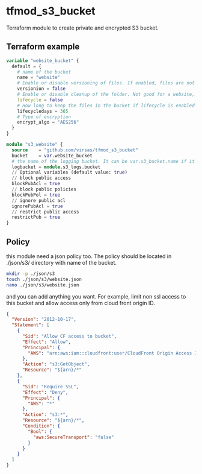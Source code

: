# tfmod_s3_bucket

Terraform module to create private and encrypted S3 bucket.

## Terraform example

``` terraform
variable "website_bucket" {
  default = {
    # name of the bucket
    name = "website"
    # Enable or disable versioning of files. If enabled, files are not deleted or updated. Instead, just replaced, and old ones are flagged as older versions.
    versionion = false
    # Enable or disable cleanup of the folder. Not good for a website, but good for the logs bucket.
    lifecycle = false
    # How long to keep the files in the bucket if lifecycle is enabled
    lifecycledays = 365
    # Type of encryption
    encrypt_algo = "AES256"
  }
}

module "s3_website" {
  source    = "github.com/virsas/tfmod_s3_bucket"
  bucket    = var.website_bucket
  # the name of the logging bucket. It can be var.s3_bucket.name if it is a logging bucket itself or module.s3_bucket.id if it is any other bucket, expect the logging one.
  logbucket = module.s3_logs.bucket
  // Optional variables (default value: true)
  // block public access
  blockPubAcl = true
  // block public policies
  blockPubPol = true
  // ignore public acl
  ignorePubAcl = true
  // restrict public access
  restrictPub = true
}
```

## Policy

this module need a json policy too. The policy should be located in ./json/s3/ directory with name of the bucket.

``` bash
mkdir -p ./json/s3
touch ./json/s3/website.json
nano ./json/s3/website.json
```

and you can add anything you want. For example, limit non ssl access to this bucket and allow access only from cloud front origin ID.

``` JSON
{
  "Version": "2012-10-17",
  "Statement": [
    {
      "Sid": "Allow CF access to bucket",
      "Effect": "Allow",
      "Principal": {
        "AWS": "arn:aws:iam::cloudfront:user/CloudFront Origin Access Identity XYZXYZXYZXYZXYZ"
      },
      "Action": "s3:GetObject",
      "Resource": "${arn}/*"
    },
    {
      "Sid": "Require SSL",
      "Effect": "Deny",
      "Principal": {
        "AWS": "*"
      },
      "Action": "s3:*",
      "Resource": "${arn}/*",
      "Condition": {
        "Bool": {
          "aws:SecureTransport": "false"
        }
      }
    }
  ]
}
```
